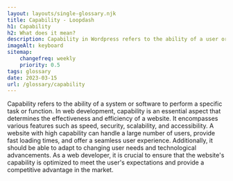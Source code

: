 ```yaml
--- 
layout: layouts/single-glossary.njk
title: Capability - Loopdash
h1: Capability
h2: What does it mean?
description: Capability in Wordpress refers to the ability of a user or role to perform specific actions or access certain features within the platform.
imageAlt: keyboard
sitemap:
	changefreq: weekly
	priority: 0.5
tags: glossary
date: 2023-03-15
url: /glossary/capability
---
```


Capability refers to the ability of a system or software to perform a specific task or function. In web development, capability is an essential aspect that determines the effectiveness and efficiency of a website. It encompasses various features such as speed, security, scalability, and accessibility. A website with high capability can handle a large number of users, provide fast loading times, and offer a seamless user experience. Additionally, it should be able to adapt to changing user needs and technological advancements. As a web developer, it is crucial to ensure that the website's capability is optimized to meet the user's expectations and provide a competitive advantage in the market.
